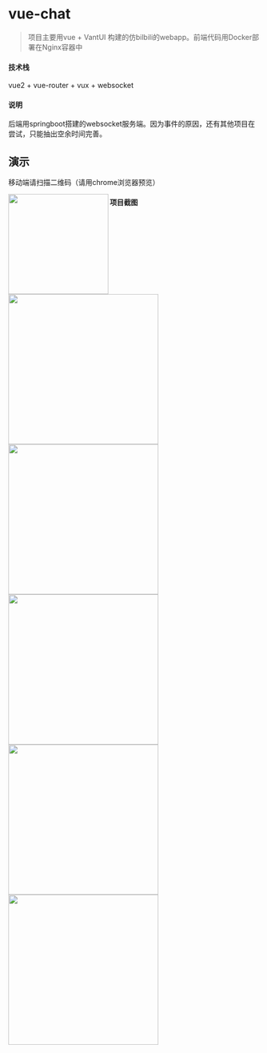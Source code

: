 # vue-chat

> 项目主要用vue + VantUI 构建的仿bilbili的webapp。前端代码用Docker部署在Nginx容器中



#### 技术栈

vue2 + vue-router + vux + websocket



#### 说明

后端用springboot搭建的websocket服务端。因为事件的原因，还有其他项目在尝试，只能抽出空余时间完善。



## 演示

移动端请扫描二维码（请用chrome浏览器预览）

<img src="https://pic-1253206304.cos.ap-shanghai.myqcloud.com/bilbiliindex.png" width="200px" align="left">

#### 项目截图



<img src="https://github-1253206304.cos.ap-shanghai.myqcloud.com/chathub1.png" width="300px" align="left">

<img src="https://github-1253206304.cos.ap-shanghai.myqcloud.com/chathub2.png" width="300px" align="left">

<img src="https://github-1253206304.cos.ap-shanghai.myqcloud.com/chathub3.png" width="300px" align="left">

<img src="https://github-1253206304.cos.ap-shanghai.myqcloud.com/chathub4.png" width="300px" align="left">

<img src="https://github-1253206304.cos.ap-shanghai.myqcloud.com/chathub5.png" width="300px" align="left">



